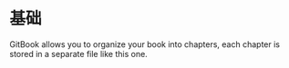 # 基础

GitBook allows you to organize your book into chapters, each chapter is stored in a separate file like this one.

